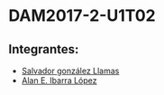 # DAM2017-2-U1T02
## Integrantes:
* [Salvador gonzález Llamas](https://github.com/sagonzalez) 
* [Alan E. Ibarra López](https://github.com/AlanIbarraLopez) 
